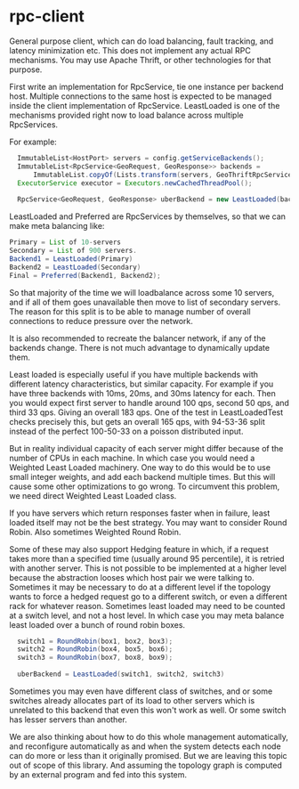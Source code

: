rpc-client
==========

General purpose client, which can do load balancing, fault tracking, and latency minimization etc.
This does not implement any actual RPC mechanisms. You may use Apache Thrift, or other technologies
for that purpose.

First write an implementation for RpcService, tie one instance per backend host. Multiple connections
to the same host is expected to be managed inside the client implementation of RpcService. LeastLoaded
is one of the mechanisms provided right now to load balance across multiple RpcServices.

For example:
```java
  ImmutableList<HostPort> servers = config.getServiceBackends();
  ImmutableList<RpcService<GeoRequest, GeoResponse>> backends = 
      ImmutableList.copyOf(Lists.transform(servers, GeoThriftRpcService::new));
  ExecutorService executor = Executors.newCachedThreadPool();
  
  RpcService<GeoRequest, GeoResponse> uberBackend = new LeastLoaded(backends, executor);
```

LeastLoaded and Preferred are RpcServices by themselves, so that we can make meta balancing like:
```java
Primary = List of 10-servers
Secondary = List of 900 servers.
Backend1 = LeastLoaded(Primary)
Backend2 = LeastLoaded(Secondary)
Final = Preferred(Backend1, Backend2);
```

So that majority of the time we will loadbalance across some 10 servers, and if all of them goes
unavailable then move to list of secondary servers. The reason for this split is to be able to
manage number of overall connections to reduce pressure over the network.

It is also recommended to recreate the balancer network, if any of the backends change. There is not
much advantage to dynamically update them.

Least loaded is especially useful if you have multiple backends with different latency characteristics,
but similar capacity. For example if you have three backends with 10ms, 20ms, and 30ms latency for
each. Then you would expect first server to handle around 100 qps, second 50 qps, and third 33 qps. 
Giving an overall 183 qps. One of the test in LeastLoadedTest checks precisely this, but gets an 
overall 165 qps, with 94-53-36 split instead of the perfect 100-50-33 on a poisson distributed input.

But in reality individual capacity of each server might differ because of the number of CPUs in 
each machine. In which case you would need a Weighted Least Loaded machinery. One way to do this
would be to use small integer weights, and add each backend multiple times. But this will cause 
some other optimizations to go wrong. To circumvent this problem, we need direct Weighted Least Loaded
class. 

If you have servers which return responses faster when in failure, least loaded itself may not
be the best strategy. You may want to consider Round Robin. Also sometimes Weighted Round Robin.

Some of these may also support Hedging feature in which, if a request takes more than a specified
time (usually around 95 percentile), it is retried with another server. This is not possible to
be implemented at a higher level because the abstraction looses which host pair we were talking to.
Sometimes it may be necessary to do at a different level if the topology wants to force a hedged
request go to a different switch, or even a different rack for whatever reason. Sometimes least loaded
may need to be counted at a switch level, and not a host level. In which case you may meta balance
least loaded over a bunch of round robin boxes. 
```java
  switch1 = RoundRobin(box1, box2, box3);
  switch2 = RoundRobin(box4, box5, box6);
  switch3 = RoundRobin(box7, box8, box9);
  
  uberBackend = LeastLoaded(switch1, switch2, switch3)
```

Sometimes you may even have different class of switches, and or some switches already allocates part
of its load to other servers which is unrelated to this backend that even this won't work as well. Or
some switch has lesser servers than another.

We are also thinking about how to do this whole management automatically, and reconfigure automatically
as and when the system detects each node can do more or less than it originally promised. But we are
leaving this topic out of scope of this library. And assuming the topology graph is computed by an
external program and fed into this system.

